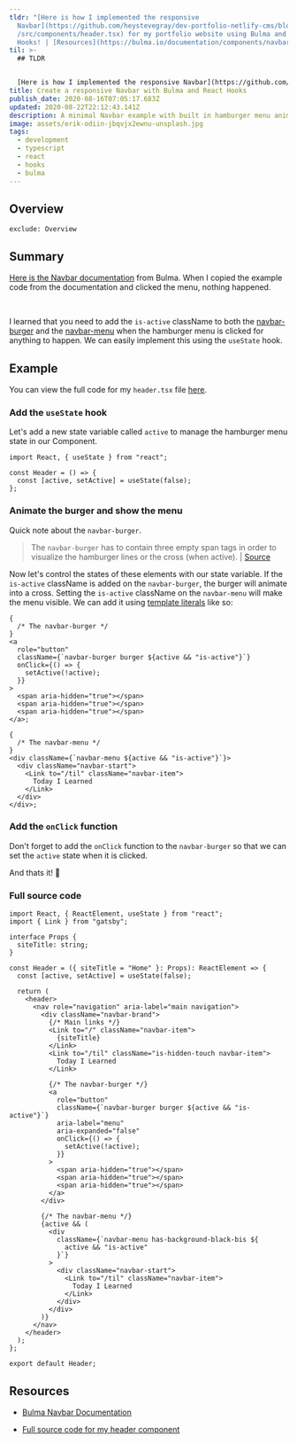 ```yaml
---
tldr: "[Here is how I implemented the responsive
  Navbar](https://github.com/heystevegray/dev-portfolio-netlify-cms/blob/master\
  /src/components/header.tsx) for my portfolio website using Bulma and React
  Hooks! | [Resources](https://bulma.io/documentation/components/navbar/)"
til: >-
  ## TLDR


  [Here is how I implemented the responsive Navbar](https://github.com/heystevegray/dev-portfolio-netlify-cms/blob/master/src/components/header.tsx) for my portfolio website using Bulma and React Hooks! | [Resources](https://bulma.io/documentation/components/navbar/)
title: Create a responsive Navbar with Bulma and React Hooks
publish_date: 2020-08-16T07:05:17.683Z
updated: 2020-08-22T22:12:43.141Z
description: A minimal Navbar example with built in hamburger menu animations.
image: assets/erik-odiin-jbqvjx2ewnu-unsplash.jpg
tags:
  - development
  - typescript
  - react
  - hooks
  - bulma
---
```


## Overview

```toc
exclude: Overview
```

## Summary

[Here is the Navbar documentation](https://bulma.io/documentation/components/navbar/) from Bulma. When I copied the example code from the documentation and clicked the menu, nothing happened.

<br />

I learned that you need to add the `is-active` className to both the [navbar-burger](https://bulma.io/documentation/components/navbar/#navbar-burger) and the [navbar-menu](https://bulma.io/documentation/components/navbar/#navbar-menu) when the hamburger menu is clicked for anything to happen. We can easily implement this using the `useState` hook.

## Example

You can view the full code for my `header.tsx` file [here](https://github.com/heystevegray/dev-portfolio-netlify-cms/blob/master/src/components/header.tsx).

### Add the `useState` hook

Let's add a new state variable called `active` to manage the hamburger menu state in our Component.

```tsx
import React, { useState } from "react";

const Header = () => {
  const [active, setActive] = useState(false);
};
```

### Animate the burger and show the menu

Quick note about the `navbar-burger`.

> The `navbar-burger` has to contain three empty span tags in order to visualize the hamburger lines or the cross (when active). | [Source](https://bulma.io/documentation/components/navbar/#navbar-burger)

Now let's control the states of these elements with our state variable. If the `is-active` className is added on the `navbar-burger`, the burger will animate into a cross. Setting the `is-active` className on the `navbar-menu` will make the menu visible. We can add it using [template literals](https://developer.mozilla.org/en-US/docs/Web/JavaScript/Reference/Template_literals) like so:

```tsx
{
  /* The navbar-burger */
}
<a
  role="button"
  className={`navbar-burger burger ${active && "is-active"}`}
  onClick={() => {
    setActive(!active);
  }}
>
  <span aria-hidden="true"></span>
  <span aria-hidden="true"></span>
  <span aria-hidden="true"></span>
</a>;

{
  /* The navbar-menu */
}
<div className={`navbar-menu ${active && "is-active"}`}>
  <div className="navbar-start">
    <Link to="/til" className="navbar-item">
      Today I Learned
    </Link>
  </div>
</div>;
```

### Add the `onClick` function

Don't forget to add the `onClick` function to the `navbar-burger` so that we can set the `active` state when it is clicked.

And thats it! 🥳

### Full source code

```tsx
import React, { ReactElement, useState } from "react";
import { Link } from "gatsby";

interface Props {
  siteTitle: string;
}

const Header = ({ siteTitle = "Home" }: Props): ReactElement => {
  const [active, setActive] = useState(false);

  return (
    <header>
      <nav role="navigation" aria-label="main navigation">
        <div className="navbar-brand">
          {/* Main links */}
          <Link to="/" className="navbar-item">
            {siteTitle}
          </Link>
          <Link to="/til" className="is-hidden-touch navbar-item">
            Today I Learned
          </Link>

          {/* The navbar-burger */}
          <a
            role="button"
            className={`navbar-burger burger ${active && "is-active"}`}
            aria-label="menu"
            aria-expanded="false"
            onClick={() => {
              setActive(!active);
            }}
          >
            <span aria-hidden="true"></span>
            <span aria-hidden="true"></span>
            <span aria-hidden="true"></span>
          </a>
        </div>

        {/* The navbar-menu */}
        {active && (
          <div
            className={`navbar-menu has-background-black-bis ${
              active && "is-active"
            }`}
          >
            <div className="navbar-start">
              <Link to="/til" className="navbar-item">
                Today I Learned
              </Link>
            </div>
          </div>
        )}
      </nav>
    </header>
  );
};

export default Header;
```

## Resources

- [Bulma Navbar Documentation](https://bulma.io/documentation/components/navbar/)

- [Full source code for my header component](https://github.com/heystevegray/dev-portfolio-netlify-cms/blob/master/src/components/header.tsx)
